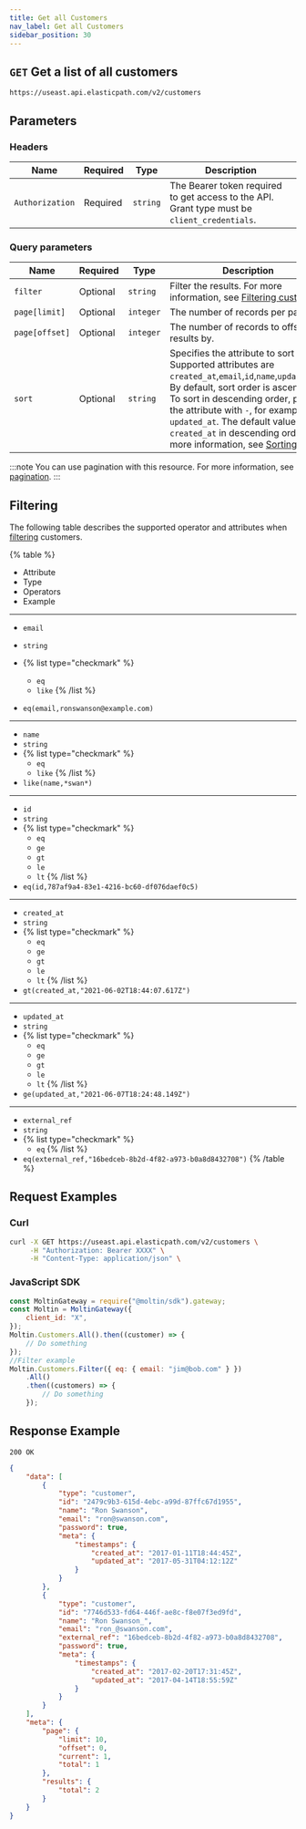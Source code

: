 ```yaml
---
title: Get all Customers
nav_label: Get all Customers
sidebar_position: 30
---
```


## `GET` Get a list of all customers

```http
https://useast.api.elasticpath.com/v2/customers
```

## Parameters

### Headers

| Name            | Required | Type     | Description                                                                                  |
| --------------- | -------- | -------- | -------------------------------------------------------------------------------------------- |
| `Authorization` | Required | `string` | The Bearer token required to get access to the API. Grant type must be `client_credentials`. |

### Query parameters

| Name     | Required | Type     | Description                                                                              |
| -------- | -------- | -------- | ---------------------------------------------------------------------------------------- |
| `filter` | Optional | `string` | Filter the results. For more information, see [Filtering customers](#filtering). |
| `page[limit]`  | Optional | `integer` | The number of records per page.                 |
| `page[offset]` | Optional | `integer` | The number of records to offset the results by. |
| `sort`   | Optional | `string` | Specifies the attribute to sort by. Supported attributes are `created_at`,`email`,`id`,`name`,`updated_at`. By default, sort order is ascending. To sort in descending order, prefix the attribute with `-`, for example, `-updated_at`. The default value is `created_at` in descending order. For more information, see [Sorting](/guides/Getting-Started/api-overview/sorting). |

:::note
You can use pagination with this resource. For more information, see [pagination](/guides/Getting-Started/api-overview/pagination).
:::

## Filtering

The following table describes the supported operator and attributes when [filtering](/guides/Getting-Started/api-overview/filtering) customers.

{% table %}
* Attribute
* Type
* Operators
* Example
---
* `email`
* `string`
* 
   {% list type="checkmark" %}
   * `eq`
   * `like`
   {% /list %}

* `eq(email,ronswanson@example.com)`
---
* `name`
* `string`
* 
  {% list type="checkmark" %}
   * `eq`
   * `like`
  {% /list %}
* `like(name,*swan*)`
---
* `id`
* `string`
* 
  {% list type="checkmark" %}
   * `eq`
   * `ge`
   * `gt`
   * `le`
   * `lt`
  {% /list %}
* `eq(id,787af9a4-83e1-4216-bc60-df076daef0c5)`
---
* `created_at`
* `string`
* 
  {% list type="checkmark" %}
   * `eq`
   * `ge`
   * `gt`
   * `le`
   * `lt`
  {% /list %}
* `gt(created_at,"2021-06-02T18:44:07.617Z")`
---
* `updated_at`
* `string`
* 
  {% list type="checkmark" %}
   * `eq`
   * `ge`
   * `gt`
   * `le`
   * `lt`
  {% /list %}
* `ge(updated_at,"2021-06-07T18:24:48.149Z")`
---
* `external_ref`
* `string`
* 
   {% list type="checkmark" %}
   * `eq`
   {% /list %}
* `eq(external_ref,"16bedceb-8b2d-4f82-a973-b0a8d8432708")`
{% /table %}

## Request Examples

### Curl

```bash
curl -X GET https://useast.api.elasticpath.com/v2/customers \
     -H "Authorization: Bearer XXXX" \
     -H "Content-Type: application/json" \
```

### JavaScript SDK

```javascript
const MoltinGateway = require("@moltin/sdk").gateway;
const Moltin = MoltinGateway({
    client_id: "X",
});
Moltin.Customers.All().then((customer) => {
    // Do something
});
//Filter example
Moltin.Customers.Filter({ eq: { email: "jim@bob.com" } })
    .All()
    .then((customers) => {
        // Do something
    });
```

## Response Example

`200 OK`

```json
{
    "data": [
        {
            "type": "customer",
            "id": "2479c9b3-615d-4ebc-a99d-87ffc67d1955",
            "name": "Ron Swanson",
            "email": "ron@swanson.com",
            "password": true,
            "meta": {
                "timestamps": {
                    "created_at": "2017-01-11T18:44:45Z",
                    "updated_at": "2017-05-31T04:12:12Z"
                }
            }
        },
        {
            "type": "customer",
            "id": "7746d533-fd64-446f-ae8c-f8e07f3ed9fd",
            "name": "Ron Swanson_",
            "email": "ron_@swanson.com",
            "external_ref": "16bedceb-8b2d-4f82-a973-b0a8d8432708",
            "password": true,
            "meta": {
                "timestamps": {
                    "created_at": "2017-02-20T17:31:45Z",
                    "updated_at": "2017-04-14T18:55:59Z"
                }
            }
        }
    ],
    "meta": {
        "page": {
            "limit": 10,
            "offset": 0,
            "current": 1,
            "total": 1
        },
        "results": {
            "total": 2
        }
    }
}
```
